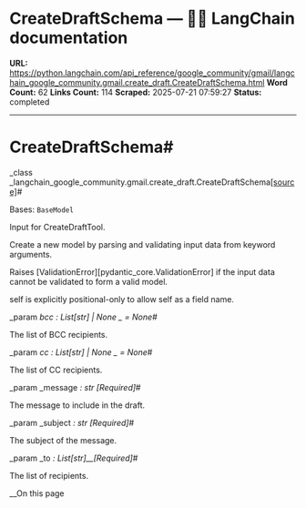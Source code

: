 # CreateDraftSchema — 🦜🔗 LangChain  documentation

**URL:** https://python.langchain.com/api_reference/google_community/gmail/langchain_google_community.gmail.create_draft.CreateDraftSchema.html
**Word Count:** 62
**Links Count:** 114
**Scraped:** 2025-07-21 07:59:27
**Status:** completed

---

# CreateDraftSchema\#

_class _langchain\_google\_community.gmail.create\_draft.CreateDraftSchema[\[source\]](https://python.langchain.com/api_reference/_modules/langchain_google_community/gmail/create_draft.html#CreateDraftSchema)\#     

Bases: `BaseModel`

Input for CreateDraftTool.

Create a new model by parsing and validating input data from keyword arguments.

Raises \[ValidationError\]\[pydantic\_core.ValidationError\] if the input data cannot be validated to form a valid model.

self is explicitly positional-only to allow self as a field name.

_param _bcc _: List\[str\] | None_ _ = None_\#     

The list of BCC recipients.

_param _cc _: List\[str\] | None_ _ = None_\#     

The list of CC recipients.

_param _message _: str_ _\[Required\]_\#     

The message to include in the draft.

_param _subject _: str_ _\[Required\]_\#     

The subject of the message.

_param _to _: List\[str\]__\[Required\]_\#     

The list of recipients.

__On this page